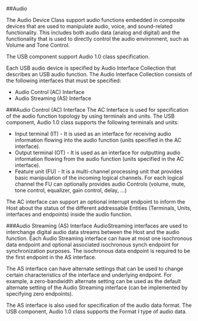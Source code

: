 ##Audio

The Audio Device Class support audio functions embedded in composite devices that are used to manipulate audio, voice, and sound-related functionality. This includes both audio data
(analog and digital) and the functionality that is used to directly control the audio environment, such as Volume and Tone Control. 

The USB component support Audio 1.0 class specification.

Each USB audio device is specified by Audio Interface Collection that describes an USB audio function. The Audio Interface Collection consists of the following interfaces that must be specified:
* Audio Control (AC) Interface
* Audio Streaming (AS) Interface

###Audio Control (AC) Interface
The AC Interface is used for specification of the audio function topology by using terminals and units. The USB component, Audio 1.0 class supports the following terminals and units:
* Input terminal (IT) - It is used as an interface for receiving audio information flowing into the audio function (units specified in the AC interface).
* Output terminal (OT) - It is used as an interface for outputting audio information flowing from the audio function (units specified in the AC interface).
* Feature unit (FU) - It is a multi-channel processing unit that provides basic manipulation of the incoming logical channels. For each logical channel the FU can optionally provides audio
Controls (volume, mute, tone control, equalizer, gain control, delay, ...)

The AC interface can support an optional interrupt endpoint to inform the Host about the status of the different addressable Entities (Terminals, Units, interfaces and endpoints) inside
the audio function.

###Audio Streaming (AS) Interface
AudioStreaming interfaces are used to interchange digital audio data streams between the Host and the audio function. Each Audio Streaming interface can have at most one isochronous data endpoint and 
optional associated isochronous synch endpoint for synchronization purposes. The isochronous data endpoint is required to be the first endpoint in the AS interface.

The AS interface can have alternate settings that can be used to change certain characteristics of the interface and underlying endpoint.
For example, a zero-bandwidth alternate setting can be used as the default alternate setting of the Audio Streaming interface (can be implemented by specifying zero endpoints).

The AS interface is also used for specification of the audio data format. The USB component, Audio 1.0 class supports the Format I type of audio data. 


